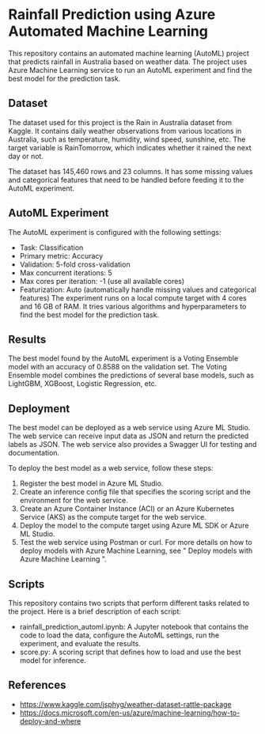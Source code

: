# Rainfall Prediction using Azure Automated Machine Learning
This repository contains an automated machine learning (AutoML) project that predicts rainfall in Australia based on weather data. The project uses Azure Machine Learning service to run an AutoML experiment and find the best model for the prediction task.

## Dataset
The dataset used for this project is the Rain in Australia dataset from Kaggle. It contains daily weather observations from various locations in Australia, such as temperature, humidity, wind speed, sunshine, etc. The target variable is RainTomorrow, which indicates whether it rained the next day or not.

The dataset has 145,460 rows and 23 columns. It has some missing values and categorical features that need to be handled before feeding it to the AutoML experiment.

## AutoML Experiment
The AutoML experiment is configured with the following settings:

- Task: Classification
- Primary metric: Accuracy
- Validation: 5-fold cross-validation
- Max concurrent iterations: 5
- Max cores per iteration: -1 (use all available cores)
- Featurization: Auto (automatically handle missing values and categorical features)
The experiment runs on a local compute target with 4 cores and 16 GB of RAM. It tries various algorithms and hyperparameters to find the best model for the prediction task.

## Results
The best model found by the AutoML experiment is a Voting Ensemble model with an accuracy of 0.8588 on the validation set. The Voting Ensemble model combines the predictions of several base models, such as LightGBM, XGBoost, Logistic Regression, etc.

## Deployment
The best model can be deployed as a web service using Azure ML Studio. The web service can receive input data as JSON and return the predicted labels as JSON. The web service also provides a Swagger UI for testing and documentation.

To deploy the best model as a web service, follow these steps:

1. Register the best model in Azure ML Studio.
1. Create an inference config file that specifies the scoring script and the environment for the web service.
1. Create an Azure Container Instance (ACI) or an Azure Kubernetes Service (AKS) as the compute target for the web service.
1. Deploy the model to the compute target using Azure ML SDK or Azure ML Studio.
1. Test the web service using Postman or curl.
For more details on how to deploy models with Azure Machine Learning, see " Deploy models with Azure Machine Learning ".

## Scripts
This repository contains two scripts that perform different tasks related to the project. Here is a brief description of each script:

* rainfall_prediction_automl.ipynb: A Jupyter notebook that contains the code to load the data, configure the AutoML settings, run the experiment, and evaluate the results.
* score.py: A scoring script that defines how to load and use the best model for inference.
## References
* https://www.kaggle.com/jsphyg/weather-dataset-rattle-package 
* https://docs.microsoft.com/en-us/azure/machine-learning/how-to-deploy-and-where
